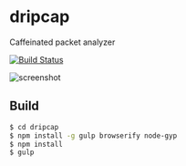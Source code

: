 # dripcap

Caffeinated packet analyzer

[![Build Status](https://travis-ci.org/dripcap/dripcap.svg)](https://travis-ci.org/dripcap/dripcap)

![screenshot](https://github.com/h2so5/dripcap/blob/master/images/screenshot.png)

## Build

```bash
$ cd dripcap
$ npm install -g gulp browserify node-gyp
$ npm install
$ gulp
```
